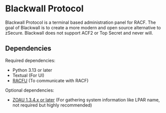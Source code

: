 # Blackwall Protocol
Blackwall Protocol is a terminal based administration panel for RACF. The goal of Blackwall is to create a more modern and open source alternative to zSecure. Blackwall does not support ACF2 or Top Secret and never will.

## Dependencies
Required dependencies:
- Python 3.13 or later
- Textual (For UI)
- [RACFU](https://github.com/ambitus/racfu) (To communicate with RACF)

Optional dependencies:
- [ZOAU 1.3.4.x or later](https://www.ibm.com/docs/en/zoau/1.3.x) (For gathering system information like LPAR name, not required but highly recommended)
